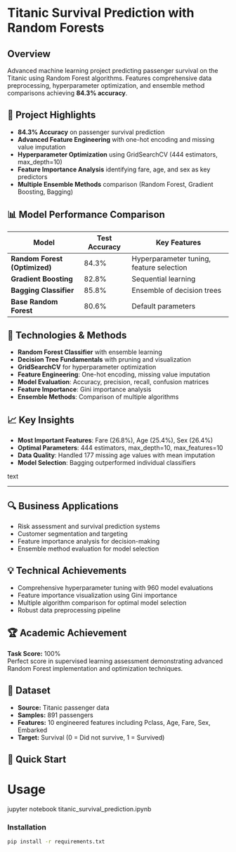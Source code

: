 # Titanic Survival Prediction with Random Forests

## Overview
Advanced machine learning project predicting passenger survival on the Titanic using Random Forest algorithms. Features comprehensive data preprocessing, hyperparameter optimization, and ensemble method comparisons achieving **84.3% accuracy**.

## 🎯 Project Highlights
- **84.3% Accuracy** on passenger survival prediction
- **Advanced Feature Engineering** with one-hot encoding and missing value imputation
- **Hyperparameter Optimization** using GridSearchCV (444 estimators, max_depth=10)
- **Feature Importance Analysis** identifying fare, age, and sex as key predictors
- **Multiple Ensemble Methods** comparison (Random Forest, Gradient Boosting, Bagging)

## 📊 Model Performance Comparison
| Model | Test Accuracy | Key Features |
|-------|---------------|--------------|
| **Random Forest (Optimized)** | 84.3% | Hyperparameter tuning, feature selection |
| **Gradient Boosting** | 82.8% | Sequential learning |
| **Bagging Classifier** | 85.8% | Ensemble of decision trees |
| **Base Random Forest** | 80.6% | Default parameters |

## 🔧 Technologies & Methods
- **Random Forest Classifier** with ensemble learning
- **Decision Tree Fundamentals** with pruning and visualization
- **GridSearchCV** for hyperparameter optimization
- **Feature Engineering**: One-hot encoding, missing value imputation
- **Model Evaluation**: Accuracy, precision, recall, confusion matrices
- **Feature Importance**: Gini importance analysis
- **Ensemble Methods**: Comparison of multiple algorithms

## 📈 Key Insights
- **Most Important Features**: Fare (26.8%), Age (25.4%), Sex (26.4%)
- **Optimal Parameters**: 444 estimators, max_depth=10, max_features=10
- **Data Quality**: Handled 177 missing age values with mean imputation
- **Model Selection**: Bagging outperformed individual classifiers

text

---

## 🔍 Business Applications

- Risk assessment and survival prediction systems  
- Customer segmentation and targeting  
- Feature importance analysis for decision-making  
- Ensemble method evaluation for model selection  

## 💡 Technical Achievements

- Comprehensive hyperparameter tuning with 960 model evaluations  
- Feature importance visualization using Gini importance  
- Multiple algorithm comparison for optimal model selection  
- Robust data preprocessing pipeline

## 🏆 Academic Achievement
**Task Score:** 100%  
Perfect score in supervised learning assessment demonstrating advanced Random Forest implementation and optimization techniques.

## 📁 Dataset

- **Source:** Titanic passenger data  
- **Samples:** 891 passengers  
- **Features:** 10 engineered features including Pclass, Age, Fare, Sex, Embarked  
- **Target:** Survival (0 = Did not survive, 1 = Survived)

## 🚀 Quick Start

# Usage

jupyter notebook titanic_survival_prediction.ipynb

### Installation
```bash
pip install -r requirements.txt



